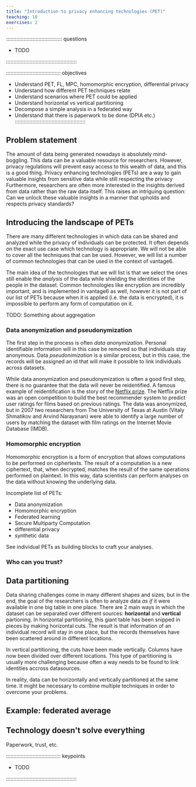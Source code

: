 ```yaml
---
title: "Introduction to privacy enhancing technologies (PET)"
teaching: 10
exercises: 2
---
```


:::::::::::::::::::::::::::::::::::::: questions

- TODO

::::::::::::::::::::::::::::::::::::::::::::::::

::::::::::::::::::::::::::::::::::::: objectives

- Understand PET, FL, MPC, homomorphic encryption, differential privacy
- Understand how different PET techniques relate
- Understand scenarios where PET could be applied
- Understand horizontal vs vertical partitioning
- Decompose a simple analysis in a federated way
- Understand that there is paperwork to be done (DPIA etc.)
  ::::::::::::::::::::::::::::::::::::::::::::::::

## Problem statement

The amount of data being generated nowadays is absolutely mind-boggling. This data can be a valuable
resource for researchers. However, privacy regulations will prevent easy access to this wealth of
data, and this is a good thing. Privacy enhancing technologies (PETs) are a way to gain valuable
insights from sensitive data while still respecting the privacy Furthermore, researchers are often
more interested in the insights derived from data
rather than the raw data itself. This raises an intriguing question: Can we unlock these valuable
insights in a manner that upholds and respects privacy standards?

## Introducing the landscape of PETs

There are many different technologies in which data can be shared and analyzed while the privacy of
individuals can be protected. It often depends on the exact use case which technology is
appropriate. We will not be able to cover all the techniques that can be used. However, we will list
a number of common technologies that can be used in the context of vantage6.

The main idea of the technologies that we will list is that we select the ones still enable the
*analysis* of the data while shielding the identities of the people in the dataset. 
Common technologies like encryption are incredibly important, and is implemented in vantage6 as well,
however it is not part of our list of PETs because when it is applied (i.e. the data is encrypted), 
it is impossible to perform any form of computation on it.

TODO: Something about aggregation

### Data anonymization and pseudonymization

The first step in the process is often *data anonymization*. Personal identifiable information
will in this case be removed so that individuals stay anonymous. Data *pseudonimization* is a
similar process, but in this case, the records will be assigned an id that will make it
possible to link individuals across datasets.

While data anonymization and pseudonymization is often a good first step, there is no guarantee that
the data will never be reidentified. A famous example of reidentification is the story of the
[Netflix prize](https://en.wikipedia.org/wiki/Netflix_Prize). The Netflix prize was an open
competition to build the best recommender system to predict user ratings for films based on previous
ratings. The data was anonymized, but in 2007 two researchers from The University of Texas at Austin
(Vitaly Shmatikov and Arvind Narayanan) were able to identify a large number of users by matching
the dataset with film ratings on the Internet Movie Database (IMDB).

### Homomorphic encryption
Homomorphic encryption is a form of encryption that allows computations to be performed on
ciphertexts. The result of a computation is a new ciphertext, that, when decrypted, matches the
result of the same operations performed on plaintext. In this way, data scientists can perform
analyses on the data without knowing the underlying data. 

Incomplete list of PETs:

- Data anonymization
- Homomorphic encryption
- Federated learning
- Secure Multiparty Computation
- differential privacy
- synthetic data

See individual PETs as building blocks to craft your analyses.

### Who can you trust?

## Data partitioning

Data sharing challenges come in many different shapes and sizes, but in the end, the goal of the
researchers is often to analyze data *as if* it were available in one big table in one place.
There are 2 main ways in which the dataset can be separated over different sources: **horizontal**
and **vertical** partioning. In horizontal partitioning, this giant table has been snipped in pieces
by making horizontal cuts. The result is that information of an individual record will stay in one
place, but the records themselves have been scattered around in different locations.

In vertical partitioning, the cuts have been made vertically. Columns have now been divided over
different locations. This type of partitioning is usually more challenging because often a way needs
to be found to link identities accross datasources.

In reality, data can be horizontally and vertically partitioned at the same time. It might be
necessary to combine multiple techniques in order to overcome your problems.

## Example: federated average

## Technology doesn't solve everything

Paperwork, trust, etc.

::::::::::::::::::::::::::::::::::::: keypoints

- TODO

::::::::::::::::::::::::::::::::::::::::::::::::

[r-markdown]: https://rmarkdown.rstudio.com/
